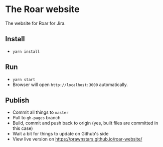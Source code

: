 # The Roar website
The website for Roar for Jira.

## Install
- `yarn install`

## Run
- `yarn start`
- Browser will open `http://localhost:3000` automatically.

## Publish
- Commit all things to `master`
- Pull to `gh-pages` branch
- Build, commit and push back to origin (yes, built files are committed in this case)
- Wait a bit for things to update on Github's side
- View live version on https://prawnstars.github.io/roar-website/
